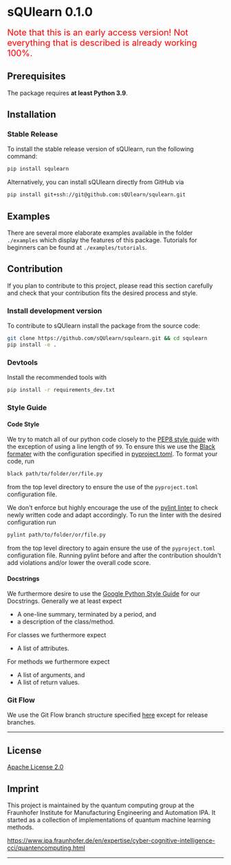 # sQUlearn 0.1.0

<span style="color:red;font-size:20px">Note that this is an early access version! Not everything that is described is already working 100%.</span>

## Prerequisites

The package requires **at least Python 3.9**.
## Installation

### Stable Release

To install the stable release version of sQUlearn, run the following command:
```bash
pip install squlearn
```

Alternatively, you can install sQUlearn directly from GitHub via
```bash
pip install git+ssh://git@github.com:sQUlearn/squlearn.git
```

## Examples
There are several more elaborate examples available in the folder ``./examples`` which display the features of this package.
Tutorials for beginners can be found at ``./examples/tutorials``.

## Contribution
If you plan to contribute to this project, please read this section carefully and check that your contribution fits the desired process and style.

### Install development version
To contribute to sQUlearn install the package from the source code:

```bash
git clone https://github.com/sQUlearn/squlearn.git && cd squlearn
pip install -e .
```

### Devtools
Install the recommended tools with
```bash
pip install -r requirements_dev.txt
```

### Style Guide
#### Code Style
We try to match all of our python code closely to the [PEP8 style guide](https://pep8.org/) with the exception of using a line length of `99`. To ensure this we use the [Black formater](https://black.readthedocs.io/en/stable/index.html) with the configuration specified in [pyproject.toml](https://github.com/sQUlearn/squlearn/blob/main/pyproject.toml). To format your code, run
```bash
black path/to/folder/or/file.py
```
from the top level directory to ensure the use of the `pyproject.toml` configuration file.

We don't enforce but highly encourage the use of the [pylint linter](https://docs.pylint.org/) to check newly written code and adapt accordingly. To run the linter with the desired configuration run
```bash
pylint path/to/folder/or/file.py
```
from the top level directory to again ensure the use of the `pyproject.toml` configuration file. Running pylint before and after the contribution shouldn't add violations and/or lower the overall code score.

#### Docstrings
We furthermore desire to use the [Google Python Style Guide](https://google.github.io/styleguide/pyguide.html#38-comments-and-docstrings) for our Docstrings. Generally we at least expect
 - A one-line summary, terminated by a period, and
 - a description of the class/method.

For classes we furthermore expect
 - A list of attributes.

For methods we furthermore expect
 - A list of arguments, and
 - A list of return values.

### Git Flow
We use the Git Flow branch structure specified [here](https://www.atlassian.com/git/tutorials/comparing-workflows/gitflow-workflow) except for release branches.

---

## License

[Apache License 2.0](https://github.com/sQUlearn/squlearn/blob/main/LICENSE.txt)

## Imprint
This project is maintained by the quantum computing group at the Fraunhofer Institute for Manufacturing Engineering and Automation IPA. It started as a collection of implementations of quantum machine learning methods.

https://www.ipa.fraunhofer.de/en/expertise/cyber-cognitive-intelligence-cci/quantencomputing.html

---
